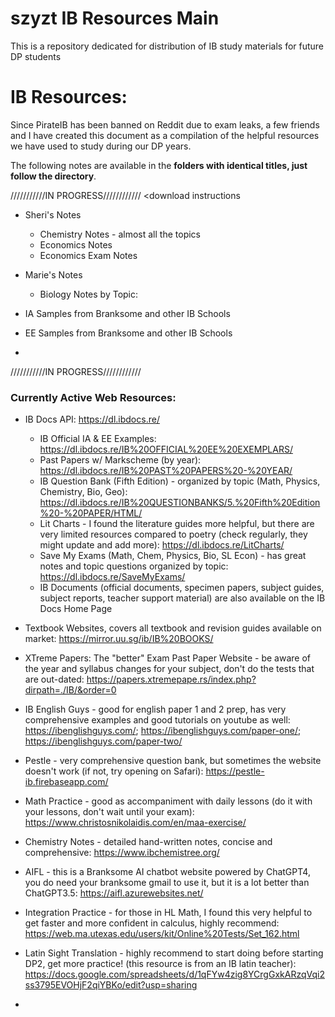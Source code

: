 # szyzt IB Resources Main
 This is a repository dedicated for distribution of IB study materials for future DP students
# IB Resources: 

Since PirateIB has been banned on Reddit due to exam leaks, a few friends and I have created this document as a compilation of the helpful resources we have used to study during our DP years. 



The following notes are available in the **folders with identical titles, just follow the directory**. 


///////////IN PROGRESS////////////
<download instructions


* Sheri's Notes
  * Chemistry Notes - almost all the topics
  * Economics Notes
  * Economics Exam Notes
* Marie's Notes
  * Biology Notes by Topic:

* IA Samples from Branksome and other IB Schools
* EE Samples from Branksome and other IB Schools
* 

///////////IN PROGRESS////////////


### Currently Active Web Resources: 

* IB Docs API: https://dl.ibdocs.re/
  * IB Official IA & EE Examples: https://dl.ibdocs.re/IB%20OFFICIAL%20EE%20EXEMPLARS/
  * Past Papers w/ Markscheme (by year): https://dl.ibdocs.re/IB%20PAST%20PAPERS%20-%20YEAR/
  * IB Question Bank (Fifth Edition) - organized by topic (Math, Physics, Chemistry, Bio, Geo): https://dl.ibdocs.re/IB%20QUESTIONBANKS/5.%20Fifth%20Edition%20-%20PAPER/HTML/ 
  * Lit Charts - I found the literature guides more helpful, but there are very limited resources compared to poetry (check regularly, they might update and add more): https://dl.ibdocs.re/LitCharts/
  * Save My Exams (Math, Chem, Physics, Bio, SL Econ) - has great notes and topic questions organized by topic: https://dl.ibdocs.re/SaveMyExams/
  * IB Documents (official documents, specimen papers, subject guides, subject reports, teacher support material) are also available on the IB Docs Home Page

* Textbook Websites, covers all textbook and revision guides available on market: https://mirror.uu.sg/ib/IB%20BOOKS/
* XTreme Papers: The "better" Exam Past Paper Website - be aware of the year and syllabus changes for your subject, don't do the tests that are out-dated: https://papers.xtremepape.rs/index.php?dirpath=./IB/&order=0 

* IB English Guys - good for english paper 1 and 2 prep, has very comprehensive examples and good tutorials on youtube as well: https://ibenglishguys.com/; https://ibenglishguys.com/paper-one/; https://ibenglishguys.com/paper-two/
* Pestle - very comprehensive question bank, but sometimes the website doesn't work (if not, try opening on Safari): https://pestle-ib.firebaseapp.com/
* Math Practice - good as accompaniment with daily lessons (do it with your lessons, don't wait until your exam): https://www.christosnikolaidis.com/en/maa-exercise/
* Chemistry Notes - detailed hand-written notes, concise and comprehensive: https://www.ibchemistree.org/
* AIFL - this is a Branksome AI chatbot website powered by ChatGPT4, you do need your branksome gmail to use it, but it is a lot better than ChatGPT3.5: https://aifl.azurewebsites.net/
* Integration Practice - for those in HL Math, I found this very helpful to get faster and more confident in calculus, highly recommend: https://web.ma.utexas.edu/users/kit/Online%20Tests/Set_162.html
* Latin Sight Translation - highly recommend to start doing before starting DP2, get more practice! (this resource is from an IB latin teacher): https://docs.google.com/spreadsheets/d/1qFYw4zig8YCrgGxkARzqVqi2ss3795EVOHjF2qiYBKo/edit?usp=sharing
* 
